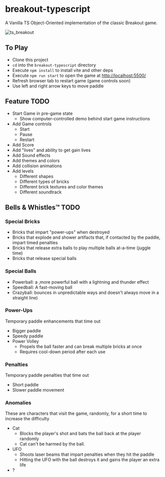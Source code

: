 # breakout-typescript
A Vanilla TS Object-Oriented implementation of the classic Breakout game.

![ts_breakout](https://github.com/programmist/breakout-typescript/assets/527082/92b2f402-a022-4e20-bd40-70db42bc8357)

## To Play
- Clone this project
- `cd` into the `breakout-typescript` directory
- Execute `npm install` to install vite and other deps
- Execute `npm run start` to open the game at [http://localhost:5500/](http://localhost:5500/)
- Refresh browser tab to restart game (game controls soon)
- Use left and right arrow keys to move paddle


## Feature TODO
- Start Game in pre-game state
  - Show computer-controlled demo behind start game instructions
- Add Game controls
  - Start
  - Pause
  - Restart
- Add Score
- Add "lives" and ability to get gain lives
- Add Sound effects
- Add themes and colors
- Add collision animations
- Add levels
  - Different shapes
  - Different types of bricks
  - Different brick textures and color themes
  - Different soundtrack

## Bells & Whistles™ TODO
### Special Bricks
- Bricks that impart "power-ups" when destroyed
- Bricks that explode and shower artifacts that, if contacted by the paddle, impart timed penalties
- Bricks that release extra balls to play multiple balls at-a-time (juggle time)
- Bricks that release special balls

### Special Balls
- Powerball: a ,more powerful ball with a lightning and thunder effect
- Speedball: A fast-moving ball
- Crazyball: bounces in unpredictable ways and doesn't always move in a straight line)

### Power-Ups
Temporary paddle enhancements that time out

- Bigger paddle
- Speedy paddle
- Power Volley
  - Propels the ball faster and can break multiple bricks at once
  - Requires cool-down period after each use

### Penalties
Temporary paddle penalties that time out

- Short paddle
- Slower paddle movement

### Anomalies
These are characters that visit the game, randomly, for a short time to increase the difficulty

- Cat
  - Blocks the player's shot and bats the ball back at the player randomly
  - Cat can't be harmed by the ball.
- UFO
  - Shoots laser beams that impart penalties when they hit the paddle
  - Hitting the UFO with the ball destroys it and gains the player an extra life
- ?